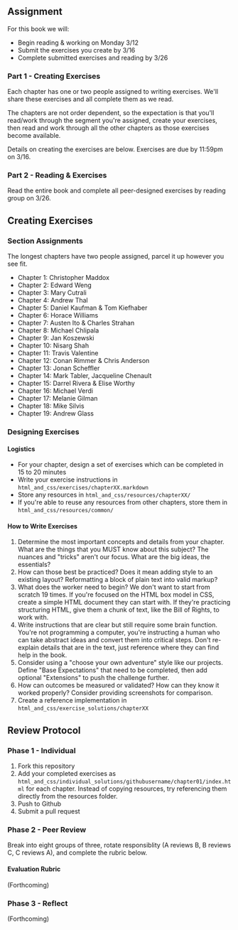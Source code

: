 ## Assignment

For this book we will:

* Begin reading & working on Monday 3/12
* Submit the exercises you create by 3/16
* Complete submitted exercises and reading by 3/26

### Part 1 - Creating Exercises

Each chapter has one or two people assigned to writing exercises. We'll share these exercises and all complete them as we read.

The chapters are not order dependent, so the expectation is that you'll read/work through the segment you're assigned, create your exercises, then read and work through all the other chapters as those exercises become available.

Details on creating the exercises are below. Exercises are due by 11:59pm on 3/16.

### Part 2 - Reading & Exercises

Read the entire book and complete all peer-designed exercises by reading group on 3/26.

## Creating Exercises

### Section Assignments

The longest chapters have two people assigned, parcel it up however you see fit.

* Chapter 1: Christopher Maddox
* Chapter 2: Edward Weng
* Chapter 3: Mary Cutrali
* Chapter 4: Andrew Thal
* Chapter 5: Daniel Kaufman & Tom Kiefhaber
* Chapter 6: Horace Williams
* Chapter 7: Austen Ito & Charles Strahan
* Chapter 8: Michael Chlipala
* Chapter 9: Jan Koszewski
* Chapter 10: Nisarg Shah
* Chapter 11: Travis Valentine
* Chapter 12: Conan Rimmer & Chris Anderson
* Chapter 13: Jonan Scheffler
* Chapter 14: Mark Tabler, Jacqueline Chenault
* Chapter 15: Darrel Rivera & Elise Worthy
* Chapter 16: Michael Verdi
* Chapter 17: Melanie Gilman
* Chapter 18: Mike Silvis
* Chapter 19: Andrew Glass

### Designing Exercises

#### Logistics

* For your chapter, design a set of exercises which can be completed in 15 to 20 minutes
* Write your exercise instructions in `html_and_css/exercises/chapterXX.markdown`
* Store any resources in `html_and_css/resources/chapterXX/`
* If you're able to reuse any resources from other chapters, store them in `html_and_css/resources/common/`

#### How to Write Exercises

1. Determine the most important concepts and details from your chapter. What are the things that you MUST know about this subject? The nuances and "tricks" aren't our focus. What are the big ideas, the essentials?
2. How can those best be practiced? Does it mean adding style to an existing layout? Reformatting a block of plain text into valid markup?
3. What does the worker need to begin? We don't want to start from scratch 19 times. If you're focused on the HTML box model in CSS, create a simple HTML document they can start with. If they're practicing structuring HTML, give them a chunk of text, like the Bill of Rights, to work with.
4. Write instructions that are clear but still require some brain function. You're not programming a computer, you're instructing a human who can take abstract ideas and convert them into critical steps. Don't re-explain details that are in the text, just reference where they can find help in the book.
5. Consider using a "choose your own adventure" style like our projects. Define "Base Expectations" that need to be completed, then add optional "Extensions" to push the challenge further.
6. How can outcomes be measured or validated? How can they know it worked properly? Consider providing screenshots for comparison.
7. Create a reference implementation in `html_and_css/exercise_solutions/chapterXX`

## Review Protocol

### Phase 1 - Individual

1. Fork this repository
2. Add your completed exercises as `html_and_css/individual_solutions/githubusername/chapter01/index.html` for each chapter. Instead of copying resources, try referencing them directly from the resources folder.
3. Push to Github
4. Submit a pull request

### Phase 2 - Peer Review

Break into eight groups of three, rotate responsiblity (A reviews B, B reviews C, C reviews A), and complete the rubric below.

#### Evaluation Rubric

(Forthcoming)

### Phase 3 - Reflect

(Forthcoming)
